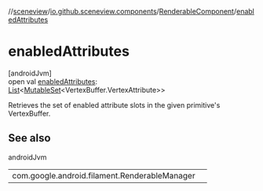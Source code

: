//[sceneview](../../../index.md)/[io.github.sceneview.components](../index.md)/[RenderableComponent](index.md)/[enabledAttributes](enabled-attributes.md)

# enabledAttributes

[androidJvm]\
open val [enabledAttributes](enabled-attributes.md): [List](https://kotlinlang.org/api/latest/jvm/stdlib/kotlin.collections/-list/index.html)&lt;[MutableSet](https://kotlinlang.org/api/latest/jvm/stdlib/kotlin.collections/-mutable-set/index.html)&lt;VertexBuffer.VertexAttribute&gt;&gt;

Retrieves the set of enabled attribute slots in the given primitive's VertexBuffer.

## See also

androidJvm

| | |
|---|---|
| com.google.android.filament.RenderableManager |  |
